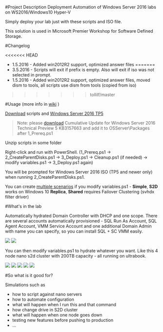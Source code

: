 #Project Description
 Deployment Automation of Windows Server 2016 labs on WS2016/Windows10 Hyper-V

 Simply deploy your lab just with these scripts and ISO file.

 This solution is used in Microsoft Premier Workshop for Software Defined Storage.

#Changelog

<<<<<<< HEAD
* 1.5.2016 - Added win2012R2 support, optimized answer files 
=======
* 3.5.2016 - Scripts will exit if prefix is empty. Also will exit if iso was not selected in prompt.
* 1.5.2016 - Added win2012R2 support, optimized answer files, moved dism to tools, all scripts use dism from tools (copied from iso)
>>>>>>> tollilf/master

#Usage (more info in [wiki](https://github.com/Microsoft/ws2016lab/wiki) )

 [Download](https://github.com/Microsoft/ws2016lab/blob/master/scripts.zip?raw=true) scripts and [Windows Server 2016 TP5](https://www.microsoft.com/en-us/evalcenter/evaluate-windows-server-technical-preview) 
 
 > Note: please [download](http://catalog.update.microsoft.com/v7/site/Search.aspx?q=KB3157663) Cumulative Update for Windows Server 2016 Technical Preview 5 KB3157663 and add it to OSServer\Packages after 1_Prereq.ps1
 
 Unzip scripts in some folder
 
 Right-click and run with PowerShell. (1_Prereq.ps1 -> 2_CreateParentDisks.ps1 -> 3_Deploy.ps1 -> Cleanup.ps1 (if needed) -> modify variables.ps1 -> 3_Deploy.ps1 again)

 You will be prompted for Windows Server 2016 ISO (TP5 and newer only) when running 2_CreateParentDisks.ps1. 

 You can create [multiple scenarios](https://github.com/Microsoft/ws2016lab/wiki/variables.ps1-examples) if you modify variables.ps1 - **Simple**, **S2D** works on Windows 10
 **Replica**, **Shared** requires Failover Clustering (svhdx filter driver)

#What's in the lab

Automatically hydrated Domain Controller with DHCP and one scope. There are several accounts automatically provisioned - SQL Run As Account, SQL Agent Account,  VMM Service Account and one additional Domain Admin with name you can specify, so you can install SQL + SC VMM easily.

![](https://github.com/Microsoft/ws2016lab/blob/master/Docs/Screenshots/dhcp01.png)
![](https://github.com/Microsoft/ws2016lab/blob/master/Docs/Screenshots/ActiveDirectory01.PNG)

You can then modify variables.ps1 to hydrate whatever you want. Like this 4 node nano s2d cluster with 200TB capacity - all running on ultrabook.

![](https://github.com/Microsoft/ws2016lab/blob/master/Docs/Screenshots/HVConsole01.png)
![](https://github.com/Microsoft/ws2016lab/blob/master/Docs/Screenshots/ServerManager01.png)
![](https://github.com/Microsoft/ws2016lab/blob/master/Docs/Screenshots/FCConsole01.png)
![](https://github.com/Microsoft/ws2016lab/blob/master/Docs/Screenshots/FCConsole02.png)
![](https://github.com/Microsoft/ws2016lab/blob/master/Docs/Screenshots/FCConsole03.png)

#So what is it good for?

Simulations such as
* how to script against nano servers
* how to automate configuration
* what will happen when I run this and that command
* how change drive in S2D cluster
* what will happen when one node goes down
* testing new features before pushing to production
* ...


